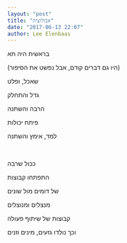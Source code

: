 ```yaml
---
layout: "post"
title: "אבולוציה"
date: "2017-06-13 22:07"
author: Lee Elenbaas
---
```

בראשית היה תא

(היו גם דברים קודם, אבל נפשט את הסיפור)

שאכל, ופלט

גדל והתחלק

הרבה והשתנה

פיתח יכולות

למד, אימץ והשתנה

<br>

ככול שרבה

התפתחו קבוצות

של דומים מול שונים

מנצלים ומנוצלים

קבוצות של שיתוף פעולה

וכך נולדו גזעים, מינים וזנים

<br>
